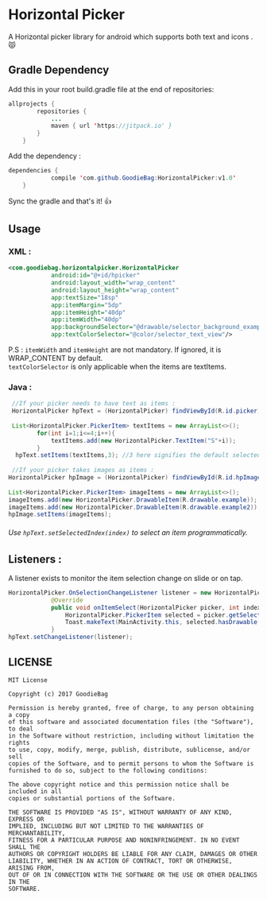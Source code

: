 # Horizontal Picker

 A Horizontal picker library for android which supports both text and icons . :pouting_cat:


## Gradle Dependency

Add this in your root build.gradle file at the end of repositories:
```java
allprojects {
		repositories {
			...
			maven { url 'https://jitpack.io' }
		}
	}
```
Add the dependency : 
```java
dependencies {
	        compile 'com.github.GoodieBag:HorizontalPicker:v1.0'
	}
```
Sync the gradle and that's it! :+1:

## Usage

### XML : 
```xml
<com.goodiebag.horizontalpicker.HorizontalPicker
            android:id="@+id/hpicker"
            android:layout_width="wrap_content"
            android:layout_height="wrap_content"
            app:textSize="18sp"
            app:itemMargin="5dp"
            app:itemHeight="40dp"
            app:itemWidth="40dp"
            app:backgroundSelector="@drawable/selector_background_example"
            app:textColorSelector="@color/selector_text_view"/>
```

P.S : ```itemWidth``` and ```itemHeight``` are not mandatory. If ignored, it is WRAP_CONTENT by default. <br />
```textColorSelector``` is only applicable when the items are textItems.


### Java : 
```java
 //If your picker needs to have text as items :  
 HorizontalPicker hpText = (HorizontalPicker) findViewById(R.id.picker);
 
 List<HorizontalPicker.PickerItem> textItems = new ArrayList<>();
        for(int i=1;i<=4;i++){
            textItems.add(new HorizontalPicker.TextItem("S"+i));
        }
  hpText.setItems(textItems,3); //3 here signifies the default selected item. Use : hpText.setItems(textItems) if none of the items are selected by default.
  
 //If your picker takes images as items : 
HorizontalPicker hpImage = (HorizontalPicker) findViewById(R.id.hpImage);
 
List<HorizontalPicker.PickerItem> imageItems = new ArrayList<>();
imageItems.add(new HorizontalPicker.DrawableItem(R.drawable.example));
imageItems.add(new HorizontalPicker.DrawableItem(R.drawable.example2));
hpImage.setItems(imageItems);
```
###### Use ```hpText.setSelectedIndex(index)``` to select an item programmatically.
## Listeners : 
A listener exists to monitor the item selection change on slide or on tap.

```java
HorizontalPicker.OnSelectionChangeListener listener = new HorizontalPicker.OnSelectionChangeListener() {
      		@Override
            public void onItemSelect(HorizontalPicker picker, int index) {
                HorizontalPicker.PickerItem selected = picker.getSelectedItem();
                Toast.makeText(MainActivity.this, selected.hasDrawable() ? "Item at " + (picker.getSelectedIndex() + 1) + " is selected" : selected.getText() + " is selected", Toast.LENGTH_SHORT).show();
            }
hpText.setChangeListener(listener);

```

## LICENSE
```
MIT License

Copyright (c) 2017 GoodieBag

Permission is hereby granted, free of charge, to any person obtaining a copy
of this software and associated documentation files (the "Software"), to deal
in the Software without restriction, including without limitation the rights
to use, copy, modify, merge, publish, distribute, sublicense, and/or sell
copies of the Software, and to permit persons to whom the Software is
furnished to do so, subject to the following conditions:

The above copyright notice and this permission notice shall be included in all
copies or substantial portions of the Software.

THE SOFTWARE IS PROVIDED "AS IS", WITHOUT WARRANTY OF ANY KIND, EXPRESS OR
IMPLIED, INCLUDING BUT NOT LIMITED TO THE WARRANTIES OF MERCHANTABILITY,
FITNESS FOR A PARTICULAR PURPOSE AND NONINFRINGEMENT. IN NO EVENT SHALL THE
AUTHORS OR COPYRIGHT HOLDERS BE LIABLE FOR ANY CLAIM, DAMAGES OR OTHER
LIABILITY, WHETHER IN AN ACTION OF CONTRACT, TORT OR OTHERWISE, ARISING FROM,
OUT OF OR IN CONNECTION WITH THE SOFTWARE OR THE USE OR OTHER DEALINGS IN THE
SOFTWARE.
```
